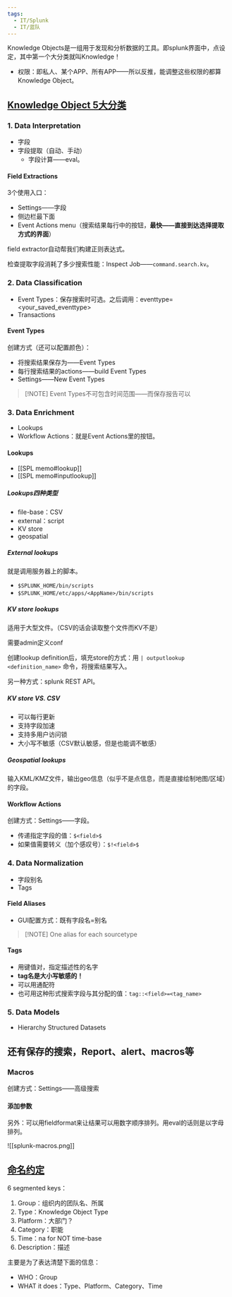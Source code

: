 ```yaml
---
tags:
  - IT/Splunk
  - IT/蓝队
---
```

Knowledge Objects是一组用于发现和分析数据的工具。即splunk界面中，点设定，其中第一个大分类就叫Knowledge！

- 权限：即私人、某个APP、所有APP——所以反推，能调整这些权限的都算Knowledge Object。

## [Knowledge Object 5大分类](https://docs.splunk.com/Documentation/Splunk/9.2.0/Knowledge/WhatisSplunkknowledge)

### 1. Data Interpretation

- 字段
- 字段提取（自动、手动）
	- 字段计算——eval。

#### Field Extractions

3个使用入口：

- Settings——字段
- 侧边栏最下面
- Event Actions menu（搜索结果每行中的按钮，**最快——直接到达选择提取方式的界面**）

field extractor自动帮我们构建正则表达式。

检查提取字段消耗了多少搜索性能：Inspect Job——`command.search.kv`。


### 2. Data Classification

- Event Types：保存搜索时可选。之后调用：eventtype=<your_saved_eventtype>
- Transactions

#### Event Types

创建方式（还可以配置颜色）：

- 将搜索结果保存为——Event Types
- 每行搜索结果的actions——build Event Types
- Settings——New Event Types

> [!NOTE] Event Types不可包含时间范围——而保存报告可以



### 3. Data Enrichment

- Lookups
- Workflow Actions：就是Event Actions里的按钮。

#### Lookups

- [[SPL memo#lookup]]
- [[SPL memo#inputlookup]]

##### Lookups四种类型

- file-base：CSV
- external：script
- KV store
- geospatial

##### External lookups

就是调用服务器上的脚本。

- `$SPLUNK_HOME/bin/scripts`
- `$SPLUNK_HOME/etc/apps/<AppName>/bin/scripts`

##### KV store lookups

适用于大型文件。（CSV的话会读取整个文件而KV不是）

需要admin定义conf

创建lookup definition后，填充store的方式：用 `| outputlookup <definition_name>` 命令，将搜索结果写入。

另一种方式：splunk REST API。

##### KV store VS. CSV

- 可以每行更新
- 支持字段加速
- 支持多用户访问锁
- 大小写不敏感（CSV默认敏感，但是也能调不敏感）

##### Geospatial lookups

输入KML/KMZ文件，输出geo信息（似乎不是点信息，而是直接绘制地图/区域）的字段。




#### Workflow Actions

创建方式：Settings——字段。

- 传递指定字段的值：`$<field>$` 
- 如果值需要转义（加个感叹号）：`$!<field>$`


### 4. Data Normalization

- 字段别名
- Tags

#### Field Aliases

- GUI配置方式：既有字段名=别名

> [!NOTE] One alias for each sourcetype

#### Tags

- 用键值对，指定描述性的名字
- **tag名是大小写敏感的！**
- 可以用通配符
- 也可用这种形式搜索字段与其分配的值：`tag::<field>=<tag_name>`


### 5. Data Models

- Hierarchy Structured Datasets


## 还有保存的搜索，Report、alert、macros等

### Macros

创建方式：Settings——高级搜索

#### 添加参数

另外：可以用fieldformat来让结果可以用数字顺序排列。用eval的话则是以字母排列。

![[splunk-macros.png]]


## [命名约定](https://docs.splunk.com/Documentation/Splunk/latest/Knowledge/Developnamingconventionsforknowledgeobjecttitles)

6 segmented keys：

1. Group：组织内的团队名、所属
2. Type：Knowledge Object Type
3. Platform：大部门？
4. Category：职能
5. Time：na for NOT time-base
6. Description：描述

主要是为了表达清楚下面的信息：

- WHO：Group
- WHAT it does：Type、Platform、Category、Time
